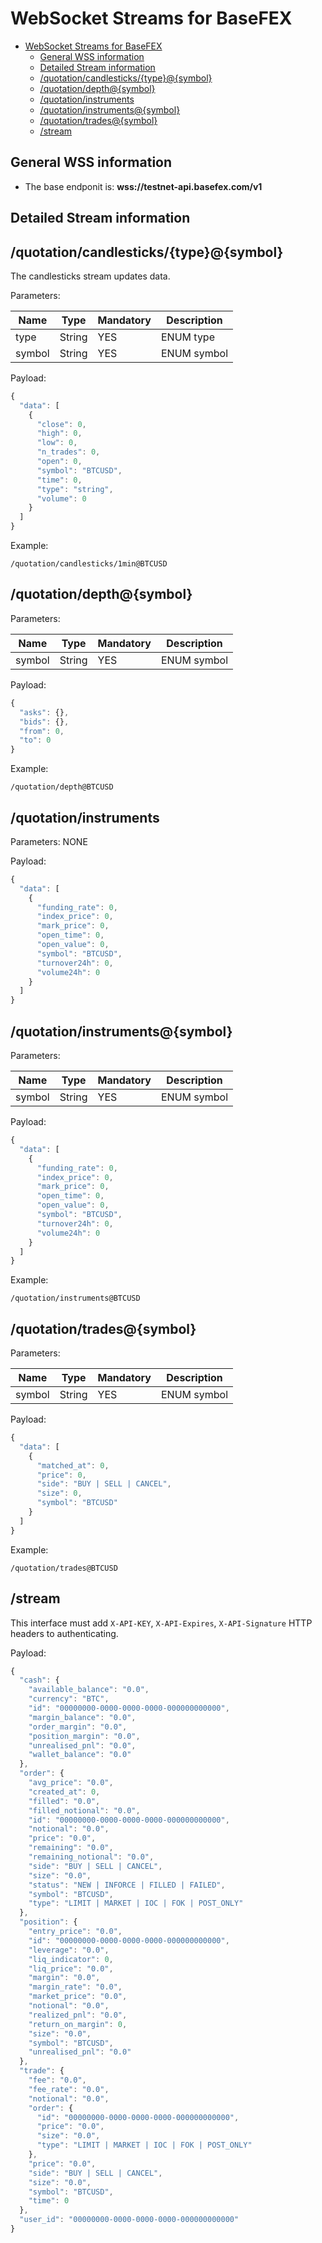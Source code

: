 # WebSocket Streams for BaseFEX

- [WebSocket Streams for BaseFEX](#websocket-streams-for-basefex)
    - [General WSS information](#general-wss-information)
    - [Detailed Stream information](#detailed-stream-information)
    - [/quotation/candlesticks/{type}@{symbol}](#quotationcandlestickstypesymbol)
    - [/quotation/depth@{symbol}](#quotationdepthsymbol)
    - [/quotation/instruments](#quotationinstruments)
    - [/quotation/instruments@{symbol}](#quotationinstrumentssymbol)
    - [/quotation/trades@{symbol}](#quotationtradessymbol)
    - [/stream](#stream)

## General WSS information

- The base endponit is: **wss://testnet-api.basefex.com/v1**

## Detailed Stream information

## /quotation/candlesticks/{type}@{symbol}

The candlesticks stream updates data.

Parameters: 

Name | Type | Mandatory | Description
------------ | ------------ | ------------ | ------------
type | String | YES | ENUM type
symbol | String | YES | ENUM symbol

Payload:

```js
{
  "data": [
    {
      "close": 0,
      "high": 0,
      "low": 0,
      "n_trades": 0,
      "open": 0,
      "symbol": "BTCUSD",
      "time": 0,
      "type": "string",
      "volume": 0
    }
  ]
}
```

Example:

`/quotation/candlesticks/1min@BTCUSD`

## /quotation/depth@{symbol}

Parameters: 

Name | Type | Mandatory | Description
------------ | ------------ | ------------ | ------------
symbol | String | YES | ENUM symbol

Payload:

```js
{
  "asks": {},
  "bids": {},
  "from": 0,
  "to": 0
}
```

Example:

`/quotation/depth@BTCUSD`

## /quotation/instruments

Parameters: NONE

Payload:

```js
{
  "data": [
    {
      "funding_rate": 0,
      "index_price": 0,
      "mark_price": 0,
      "open_time": 0,
      "open_value": 0,
      "symbol": "BTCUSD",
      "turnover24h": 0,
      "volume24h": 0
    }
  ]
}
```

## /quotation/instruments@{symbol}

Parameters: 

Name | Type | Mandatory | Description
------------ | ------------ | ------------ | ------------
symbol | String | YES | ENUM symbol

Payload:

```js
{
  "data": [
    {
      "funding_rate": 0,
      "index_price": 0,
      "mark_price": 0,
      "open_time": 0,
      "open_value": 0,
      "symbol": "BTCUSD",
      "turnover24h": 0,
      "volume24h": 0
    }
  ]
}
```

Example:

`/quotation/instruments@BTCUSD`

## /quotation/trades@{symbol}

Parameters: 

Name | Type | Mandatory | Description
------------ | ------------ | ------------ | ------------
symbol | String | YES | ENUM symbol

Payload:

```js
{
  "data": [
    {
      "matched_at": 0,
      "price": 0,
      "side": "BUY | SELL | CANCEL",
      "size": 0,
      "symbol": "BTCUSD"
    }
  ]
}
```

Example:

`/quotation/trades@BTCUSD`

## /stream

This interface must add `X-API-KEY`, `X-API-Expires`, `X-API-Signature` HTTP headers to authenticating.

Payload:

```js
{
  "cash": {
    "available_balance": "0.0",
    "currency": "BTC",
    "id": "00000000-0000-0000-0000-000000000000",
    "margin_balance": "0.0",
    "order_margin": "0.0",
    "position_margin": "0.0",
    "unrealised_pnl": "0.0",
    "wallet_balance": "0.0"
  },
  "order": {
    "avg_price": "0.0",
    "created_at": 0,
    "filled": "0.0",
    "filled_notional": "0.0",
    "id": "00000000-0000-0000-0000-000000000000",
    "notional": "0.0",
    "price": "0.0",
    "remaining": "0.0",
    "remaining_notional": "0.0",
    "side": "BUY | SELL | CANCEL",
    "size": "0.0",
    "status": "NEW | INFORCE | FILLED | FAILED",
    "symbol": "BTCUSD",
    "type": "LIMIT | MARKET | IOC | FOK | POST_ONLY"
  },
  "position": {
    "entry_price": "0.0",
    "id": "00000000-0000-0000-0000-000000000000",
    "leverage": "0.0",
    "liq_indicator": 0,
    "liq_price": "0.0",
    "margin": "0.0",
    "margin_rate": "0.0",
    "market_price": "0.0",
    "notional": "0.0",
    "realized_pnl": "0.0",
    "return_on_margin": 0,
    "size": "0.0",
    "symbol": "BTCUSD",
    "unrealised_pnl": "0.0"
  },
  "trade": {
    "fee": "0.0",
    "fee_rate": "0.0",
    "notional": "0.0",
    "order": {
      "id": "00000000-0000-0000-0000-000000000000",
      "price": "0.0",
      "size": "0.0",
      "type": "LIMIT | MARKET | IOC | FOK | POST_ONLY"
    },
    "price": "0.0",
    "side": "BUY | SELL | CANCEL",
    "size": "0.0",
    "symbol": "BTCUSD",
    "time": 0
  },
  "user_id": "00000000-0000-0000-0000-000000000000"
}
```